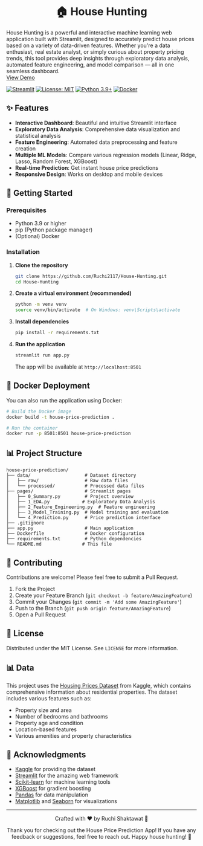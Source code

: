 <div>
  <h1 align="center">🏠 House Hunting </h1> 
  <p>
    House Hunting is a powerful and interactive machine learning web application built with Streamlit, designed to accurately predict house prices based on a variety of data-driven features. Whether you're a  data enthusiast, real estate analyst, or simply curious about property pricing trends, this tool provides deep insights through exploratory data analysis, automated feature engineering, and model comparison — all in one seamless dashboard.
  <br>
    <a href="https://house-hunting-fcyh9xu8wxipfxbrggcvzu.streamlit.app/" target="_blank">View Demo</a>
  </p>
  
  [![Streamlit](https://static.streamlit.io/badges/streamlit_badge_black_white.svg)](https://house-hunting-fcyh9xu8wxipfxbrggcvzu.streamlit.app/)
  [![License: MIT](https://img.shields.io/badge/License-MIT-yellow.svg)](https://opensource.org/licenses/MIT)
  [![Python 3.9+](https://img.shields.io/badge/python-3.9+-blue.svg)](https://www.python.org/downloads/)
  [![Docker](https://img.shields.io/badge/Docker-2CA5E0?style=flat&logo=docker&logoColor=white)](https://www.docker.com/)
</div>

## ✨ Features

- **Interactive Dashboard**: Beautiful and intuitive Streamlit interface
- **Exploratory Data Analysis**: Comprehensive data visualization and statistical analysis
- **Feature Engineering**: Automated data preprocessing and feature creation
- **Multiple ML Models**: Compare various regression models (Linear, Ridge, Lasso, Random Forest, XGBoost)
- **Real-time Prediction**: Get instant house price predictions
- **Responsive Design**: Works on desktop and mobile devices

## 🚀 Getting Started

### Prerequisites
- Python 3.9 or higher
- pip (Python package manager)
- (Optional) Docker

### Installation

1. **Clone the repository**
   ```bash
   git clone https://github.com/Ruchi2117/House-Hunting.git
   cd House-Hunting
   ```

2. **Create a virtual environment (recommended)**
   ```bash
   python -m venv venv
   source venv/bin/activate  # On Windows: venv\Scripts\activate
   ```

3. **Install dependencies**
   ```bash
   pip install -r requirements.txt
   ```

4. **Run the application**
   ```bash
   streamlit run app.py
   ```
   The app will be available at `http://localhost:8501`

## 🐳 Docker Deployment

You can also run the application using Docker:

```bash
# Build the Docker image
docker build -t house-price-prediction .

# Run the container
docker run -p 8501:8501 house-price-prediction
```

## 📊 Project Structure

```
house-price-prediction/
├── data/                    # Dataset directory
│   ├── raw/                 # Raw data files
│   └── processed/           # Processed data files
├── pages/                   # Streamlit pages
│   ├── 0_Summary.py         # Project overview
│   ├── 1_EDA.py            # Exploratory Data Analysis
│   ├── 2_Feature_Engineering.py  # Feature engineering
│   ├── 3_Model_Training.py  # Model training and evaluation
│   └── 4_Prediction.py      # Price prediction interface
├── .gitignore
├── app.py                   # Main application
├── Dockerfile               # Docker configuration
├── requirements.txt         # Python dependencies
└── README.md               # This file
```

## 🤝 Contributing

Contributions are welcome! Please feel free to submit a Pull Request.

1. Fork the Project
2. Create your Feature Branch (`git checkout -b feature/AmazingFeature`)
3. Commit your Changes (`git commit -m 'Add some AmazingFeature'`)
4. Push to the Branch (`git push origin feature/AmazingFeature`)
5. Open a Pull Request

## 📄 License

Distributed under the MIT License. See `LICENSE` for more information.

## 📊 Data

This project uses the [Housing Prices Dataset](https://www.kaggle.com/datasets/yasserh/housing-prices-dataset) from Kaggle, which contains comprehensive information about residential properties. The dataset includes various features such as:
- Property size and area
- Number of bedrooms and bathrooms
- Property age and condition
- Location-based features
- Various amenities and property characteristics

## 🙏 Acknowledgments

- [Kaggle](https://www.kaggle.com/) for providing the dataset
- [Streamlit](https://streamlit.io/) for the amazing web framework
- [Scikit-learn](https://scikit-learn.org/) for machine learning tools
- [XGBoost](https://xgboost.ai/) for gradient boosting
- [Pandas](https://pandas.pydata.org/) for data manipulation
- [Matplotlib](https://matplotlib.org/) and [Seaborn](https://seaborn.pydata.org/) for visualizations

---

<div align="center">
  <p>Crafted with ❤️ by Ruchi Shaktawat 🚀</p>
  <p>Thank you for checking out the House Price Prediction App! If you have any feedback or suggestions, feel free to reach out. Happy house hunting! 🏡</p>
</div>
